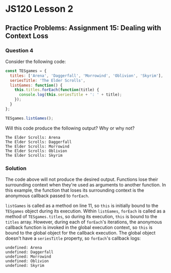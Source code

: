 # JS120 Lesson 2

## Practice Problems: Assignment 15: Dealing with Context Loss

### Question 4

Consider the following code:

```js
const TESgames = {
  titles: ['Arena', 'Daggerfall', 'Morrowind', 'Oblivion', 'Skyrim'],
  seriesTitle: 'The Elder Scrolls',
  listGames: function() {
    this.titles.forEach(function(title) {
      console.log(this.seriesTitle + ': ' + title);
    });
  }
};

TESgames.listGames();
```

Will this code produce the following output? Why or why not?

```plain
The Elder Scrolls: Arena
The Elder Scrolls: Daggerfall
The Elder Scrolls: Morrowind
The Elder Scrolls: Oblivion
The Elder Scrolls: Skyrim
```

### Solution

The code above will not produce the desired output. Functions lose their
surrounding context when they're used as arguments to another function. In this
example, the function that loses its surrounding context is the anonymous
callback passed to `forEach`.

`listGames` is called as a method on line 11, so `this` is initially bound to
the `TESgames` object during its execution. Within `listGames`, `forEach` is
called as a method of `TESgames.titles`, so during its execution, `this` is
bound to the `titles` array. However, during each of `forEach`'s iterations, the
anonymous callback function is invoked in the global execution context, so
`this` is bound to the global object for the callback execution. The global
object doesn't have a `seriesTitle` property, so `forEach`'s callback logs:

```plain
undefined: Arena
undefined: Daggerfall
undefined: Morrowind
undefined: Oblivion
undefined: Skyrim
```
